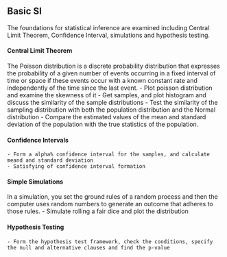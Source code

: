 ## Basic SI

The foundations for statistical inference are examined including Central Limit Theorem, Confidence Interval, simulations and hypothesis testing.

#### Central Limit Theorem
The Poisson distribution is a discrete probability distribution that expresses the probability of a given number of events occurring in a fixed interval of time or space if these events occur with a known constant rate and independently of the time since the last event.
    - Plot poisson distribution and examine the skewness of it
    - Get samples, and plot histogram and discuss the similarity of the sample distributions
    - Test the similarity of the sampling distribution with both the population distribution and the Normal distribution
    - Compare the estimated values of the mean and standard deviation of the population with the true statistics of the population.

#### Confidence Intervals
    - Form a alpha% confidence interval for the samples, and calculate meand and standard deviation
    - Satisfying of confidence interval formation

#### Simple Simulations
In a simulation, you set the ground rules of a random process and then the computer uses random numbers to generate an outcome that adheres to those rules.
    - Simulate rolling a fair dice and plot the distribution

#### Hypothesis Testing
    - Form the hypothesis test framework, check the conditions, specify the null and alternative clauses and find the p-value
